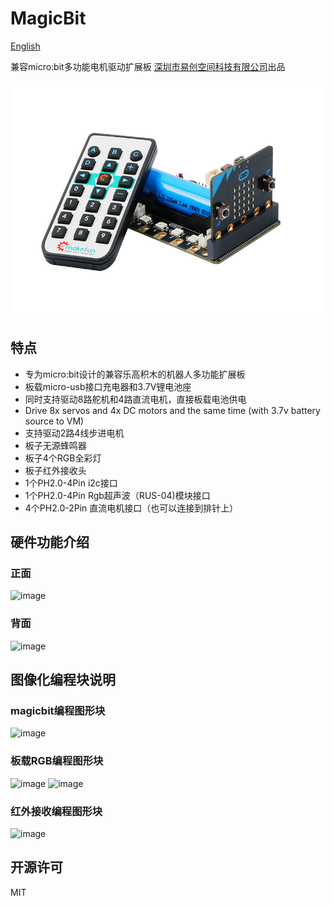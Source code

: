 # MagicBit
[English](README.md)

兼容micro:bit多功能电机驱动扩展板 [深圳市易创空间科技有限公司](www.emakefun.com)出品

![image](icon.png)

## 特点

- 专为micro:bit设计的兼容乐高积木的机器人多功能扩展板
- 板载micro-usb接口充电器和3.7V锂电池座
- 同时支持驱动8路舵机和4路直流电机，直接板载电池供电
- Drive 8x servos and 4x DC motors and the same time (with 3.7v battery source to VM)
- 支持驱动2路4线步进电机
- 板子无源蜂鸣器
- 板子4个RGB全彩灯
- 板子红外接收头
- 1个PH2.0-4Pin i2c接口 
- 1个PH2.0-4Pin Rgb超声波（RUS-04)模块接口
- 4个PH2.0-2Pin 直流电机接口（也可以连接到排针上）

## 硬件功能介绍
### 正面
![image](https://github.com/emakefun/emakefun-docs/raw/master/docs/micro_bit/magic_bit/magicbit_hardware_front_zh.png)

### 背面
![image](https://github.com/emakefun/emakefun-docs/raw/master/docs/micro_bit/magic_bit/magicbit_hardware_back_zh.png)

## 图像化编程块说明
### magicbit编程图形块
![image](https://github.com/emakefun/emakefun-docs/raw/master/docs/micro_bit/magic_bit/magicbit_block_zh.png)

### 板载RGB编程图形块
![image](https://github.com/emakefun/emakefun-docs/raw/master/docs/micro_bit/magic_bit/rgb_block_zh.png)
![image](https://github.com/emakefun/emakefun-docs/raw/master/docs/micro_bit/magic_bit/rgb_more_block_zh.png)

### 红外接收编程图形块
![image](https://github.com/emakefun/emakefun-docs/raw/master/docs/micro_bit/magic_bit/ir_block_zh.png)

## 开源许可
MIT
